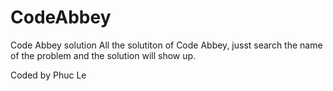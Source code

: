 # CodeAbbey
Code Abbey solution
All the solutiton of Code Abbey, jusst search the name of the problem and the solution will show up.

Coded by Phuc Le
